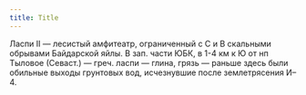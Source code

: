 ```yaml
---
title: Title
---
```


Ласпи II — лесистый амфитеатр, ограниченный с С и В скальными обрывами
Байдарской яйлы. В зап. части ЮБК, в 1-4 км к Ю от нп Тыловое (Севаст.) — греч.
ласпи — глина, грязь — раньше здесь были обильные выходы грунтовых вод,
исчезнувшие после землетрясения И–4.
